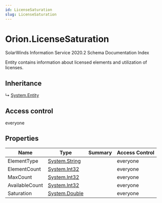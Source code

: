 ```yaml
---
id: LicenseSaturation
slug: LicenseSaturation
---
```


# Orion.LicenseSaturation

SolarWinds Information Service 2020.2 Schema Documentation Index

Entity contains information about licensed elements and utilization of licenses.

## Inheritance

↳ [System.Entity](./../System/Entity)

## Access control

everyone

## Properties

| Name | Type | Summary | Access Control |
| ------ | ------ | ------ | ------ |
| ElementType | [System.String](https://docs.microsoft.com/en-us/dotnet/api/system.string) |  | everyone |
| ElementCount | [System.Int32](https://docs.microsoft.com/en-us/dotnet/api/system.int32) |  | everyone |
| MaxCount | [System.Int32](https://docs.microsoft.com/en-us/dotnet/api/system.int32) |  | everyone |
| AvailableCount | [System.Int32](https://docs.microsoft.com/en-us/dotnet/api/system.int32) |  | everyone |
| Saturation | [System.Double](https://docs.microsoft.com/en-us/dotnet/api/system.double) |  | everyone |

